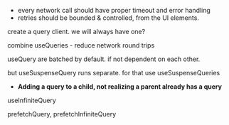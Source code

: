 
- every network call should have proper timeout and error handling
- retries should be bounded & controlled, from the UI elements.


create a query client. we will always have one?

combine useQueries - reduce network round trips

useQuery are batched by default. if not dependent on each other.

but useSuspenseQuery runs separate. for that use useSuspenseQueries

- **Adding a query to a child, not realizing a parent already has a query**

useInfiniteQuery

prefetchQuery, prefetchInfiniteQuery